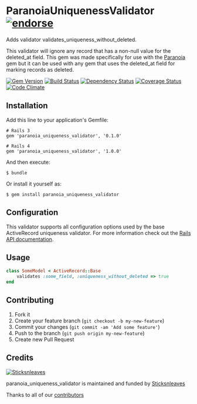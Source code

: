 # ParanoiaUniquenessValidator [![endorse](http://api.coderwall.com/anthonator/endorsecount.png)](http://coderwall.com/anthonator)

Adds validator validates_uniqueness_without_deleted.

This validator will ignore any record that has a non-null value for the deleted_at field. This gem was made specifically for use with the [Paranoia](https://github.com/radar/paranoia) gem but it can be used with any gem that uses the deleted_at field for marking records as deleted.

[![Gem Version](https://badge.fury.io/rb/paranoia_uniqueness_validator.png)](http://badge.fury.io/rb/paranoia_uniqueness_validator) [![Build Status](https://secure.travis-ci.org/anthonator/paranoia_uniqueness_validator.png)](http://travis-ci.org/anthonator/paranoia_uniqueness_validator) [![Dependency Status](https://gemnasium.com/anthonator/paranoia_uniqueness_validator.png)](https://gemnasium.com/anthonator/paranoia_uniqueness_validator) [![Coverage Status](https://coveralls.io/repos/anthonator/paranoia_uniqueness_validator/badge.png)](https://coveralls.io/r/anthonator/paranoia_uniqueness_validator) [![Code Climate](https://codeclimate.com/github/anthonator/paranoia_uniqueness_validator.png)](https://codeclimate.com/github/anthonator/paranoia_uniqueness_validator)

## Installation

Add this line to your application's Gemfile:

    # Rails 3
    gem 'paranoia_uniqueness_validator', '0.1.0'

    # Rails 4
    gem 'paranoia_uniqueness_validator', '1.0.0'
And then execute:

    $ bundle

Or install it yourself as:

    $ gem install paranoia_uniqueness_validator

## Configuration

This validator supports all configuration options used by the base ActiveRecord uniqueness validator. For more information check out the [Rails API documentation](http://api.rubyonrails.org/classes/ActiveRecord/Validations/ClassMethods.html#method-i-validates_uniqueness_of).

## Usage

```ruby
class SomeModel < ActiveRecord::Base
    validates :some_field, :uniqueness_without_deleted => true
end
```

## Contributing

1. Fork it
2. Create your feature branch (`git checkout -b my-new-feature`)
3. Commit your changes (`git commit -am 'Add some feature'`)
4. Push to the branch (`git push origin my-new-feature`)
5. Create new Pull Request

## Credits

[![Sticksnleaves](http://sticksnleaves-wordpress.herokuapp.com/wp-content/themes/sticksnleaves/images/snl-logo-116x116.png)](http://www.sticksnleaves.com)

paranoia_uniqueness_validator is maintained and funded by [Sticksnleaves](http://www.sticksnleaves.com)

Thanks to all of our [contributors](https://github.com/anthonator/paranoia_uniqueness_validator/graphs/contributors)
